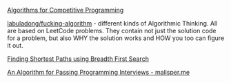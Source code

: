 [Algorithms for Competitive Programming](https://cp-algorithms.com/)

[labuladong/fucking-algorithm](https://github.com/labuladong/fucking-algorithm/tree/english) - different kinds of Algorithmic Thinking. All are based on LeetCode problems. They contain not just the solution code for a problem, but also WHY the solution works and HOW you too can figure it out.

[Finding Shortest Paths using Breadth First Search](https://medium.com/free-code-camp/exploring-the-applications-and-limits-of-breadth-first-search-to-the-shortest-paths-in-a-weighted-1e7b28b3307)

[An Algorithm for Passing Programming Interviews - malisper.me](https://malisper.me/an-algorithm-for-passing-programming-interviews/)
